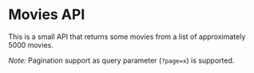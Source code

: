 # Movies API

This is a small API that returns some movies from a list of approximately 5000 movies.

_Note:_ Pagination support as query parameter (`?page=x`) is supported.
